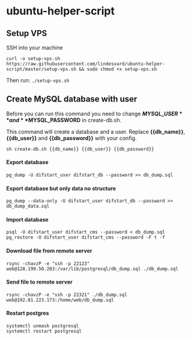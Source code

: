 # ubuntu-helper-script

## Setup VPS

SSH into your machine

`curl -o setup-vps.sh https://raw.githubusercontent.com/lindesvard/ubuntu-helper-script/master/setup-vps.sh && sudo chmod +x setup-vps.sh`

Then run: `./setup-vps.sh`

## Create MySQL database with user

Before you can run this command you need to change **$MYSQL\_USER** and **$MYSQL\_PASSWORD** in create-db.sh.

This command will create a database and a user. Replace **{{db\_name}}**, **{{db\_user}}** and **{{db\_password}}** with your config.

`sh create-db.sh {{db_name}} {{db_user}} {{db_password}}`

#### Export database
`pg_dump -U difstart_user difstart_db --password >> db_dump.sql`

#### Export database but only data no structure
`pg_dump --data-only -U difstart_user difstart_db --password >> db_dump_data.sql`

#### Import database
```
psql -U difstart_user difstart_cms --password < db_dump.sql
pg_restore -U difstart_user difstart_cms --password -F t -f 
```

#### Download file from remote server
`rsync -chavzP -e "ssh -p 22123" web@128.199.50.203:/var/lib/postgresql/db_dump.sql ./db_dump.sql`

#### Send file to remote server
`rsync -chavzP -e "ssh -p 22321" ./db_dump.sql web@192.81.223.173:/home/web/db_dump.sql`

#### Restart postgres
```
systemctl unmask postgresql
systemctl restart postgresql
```

